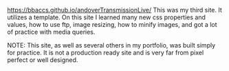https://bbaccs.github.io/andoverTransmissionLive/
This was my third site. It utilizes a template. On this site I learned many new css properties and values, how to use ftp, image resizing, how to minify images, and got a lot of practice with media queries.

NOTE: This site, as well as several others in my portfolio, was built simply for practice. It is not a production ready site and is very far from pixel perfect or well designed.
